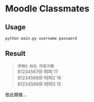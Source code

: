 # Moodle Classmates

## Usage

`python main.py username password`

## Result

> `學號@ 姓名 同堂次數`  
> B1234567@ 呵呵 17  
> B1234568@ 呵呵2 16  
> B1234569@ 呵呵3 15

依此類推...